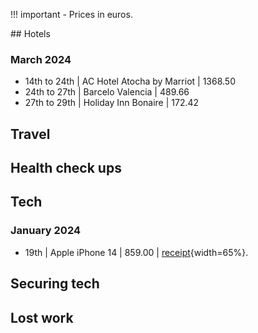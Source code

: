 !!! important
    - Prices in euros.

## Hotels 

### March 2024

- 14th to 24th  | AC Hotel Atocha by Marriot    | 1368.50
- 24th to 27th  | Barcelo Valencia              | 489.66
- 27th to 29th  | Holiday Inn Bonaire           | 172.42

## Travel

## Health check ups

## Tech

### January 2024

- 19th          | Apple iPhone 14               | 859.00        | [receipt](../content/documents/evidence/iphone-bill.png){width=65%}.

## Securing tech

## Lost work

